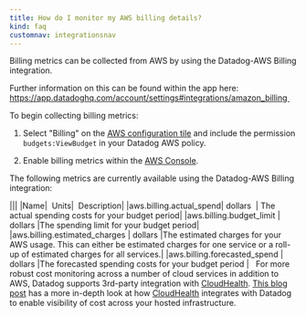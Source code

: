 ```yaml
---
title: How do I monitor my AWS billing details?
kind: faq
customnav: integrationsnav
---
```


Billing metrics can be collected from AWS by using the Datadog-AWS Billing integration.

Further information on this can be found within the app here: 
https://app.datadoghq.com/account/settings#integrations/amazon_billing 

To begin collecting billing metrics:

1. Select "Billing" on the [AWS configuration tile](/integrations/amazon_web_services) and include the permission `budgets:ViewBudget` in your Datadog AWS policy.

2. Enable billing metrics within the [AWS Console](http://docs.aws.amazon.com/AmazonCloudWatch/latest/monitoring/monitor_estimated_charges_with_cloudwatch.html#turning_on_billing_metrics).

The following metrics are currently available using the Datadog-AWS Billing integration:

|||
|Name|     Units|   Description|
|aws.billing.actual_spend|    dollars   |  The actual spending costs for your budget period|
|aws.billing.budget_limit |   dollars |The spending limit for your budget period|
|aws.billing.estimated_charges |  dollars |The estimated charges for your AWS usage. This can either be estimated charges for one service or a roll-up of estimated charges for all services.|
|aws.billing.forecasted_spend |   dollars |The forecasted spending costs for your budget period |
 
For more robust cost monitoring across a number of cloud services in addition to AWS, Datadog supports 3rd-party integration with [CloudHealth](https://www.cloudhealthtech.com/partners/technology-partners/datadog). [This blog post](https://www.datadoghq.com/blog/monitor-cloudhealth-assets-datadog/) has a more in-depth look at how [CloudHealth](https://www.cloudhealthtech.com/partners/technology-partners/datadog) integrates with Datadog to enable visibility of cost across your hosted infrastructure. 

 

 